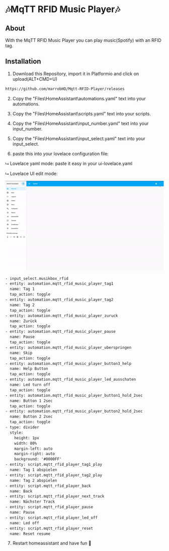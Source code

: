 # 🎶MqTT RFID Music Player🎶

## About

With the MqTT RFID Music Player you can play music(Spotify) with an RFID tag.

## Installation

1. Download this Repository, import it in Platformio and click on upload(ALT+CMD+U)
```txt
https://github.com/marrobHD/Mqtt-RFID-Player/releases
```

2. Copy the "Files\HomeAssistant\automations.yaml" text into your automations.

3. Copy the "Files\HomeAssistant\scripts.yaml" text into your scripts.

4. Copy the "Files\HomeAssistant\input_number.yaml" text into your input_number.

5. Copy the "Files\HomeAssistant\input_select.yaml" text into your input_select.

6. paste this into your lovelace configuration file:

⮡ Lovelace yaml mode: paste it easy in your ui-lovelace.yaml

⮡ Lovelace UI edit mode:

![](lovelace_edit_ui.gif)
```txt
- input_select.musikbox_rfid
- entity: automation.mqtt_rfid_music_player_tag1
  name: Tag 1
  tap_action: toggle
- entity: automation.mqtt_rfid_music_player_tag2
  name: Tag 2
  tap_action: toggle
- entity: automation.mqtt_rfid_music_player_zuruck
  name: Zurück
  tap_action: toggle
- entity: automation.mqtt_rfid_music_player_pause
  name: Pause
  tap_action: toggle
- entity: automation.mqtt_rfid_music_player_uberspringen
  name: Skip
  tap_action: toggle
- entity: automation.mqtt_rfid_music_player_button3_help
  name: Help Button
  tap_action: toggle
- entity: automation.mqtt_rfid_music_player_led_ausschaten
  name: Led turn off
  tap_action: toggle
- entity: automation.mqtt_rfid_music_player_button1_hold_2sec
  name: Button 1 2sec
  tap_action: toggle
- entity: automation.mqtt_rfid_music_player_button2_hold_2sec
  name: Button 2 2sec
  tap_action: toggle
- type: divider
  style:
    height: 1px
    width: 80%
    margin-left: auto
    margin-right: auto
    background: '#0000FF'
- entity: script.mqtt_rfid_player_tag1_play
  name: Tag 1 abspielen
- entity: script.mqtt_rfid_player_tag2_play
  name: Tag 2 abspielen
- entity: script.mqtt_rfid_player_back
  name: Back
- entity: script.mqtt_rfid_player_next_track
  name: Nächster Track
- entity: script.mqtt_rfid_player_pause
  name: Pause
- entity: script.mqtt_rfid_player_led_off
  name: Led off
- entity: script.mqtt_rfid_player_reset
  name: Reset resume
```

7. Restart homeassistant and have fun 🤖
